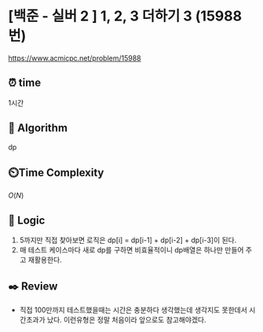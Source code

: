 # [백준 - 실버 2 ] 1, 2, 3 더하기 3 (15988번)

https://www.acmicpc.net/problem/15988

## ⏰ **time**

1시간

## :pushpin: **Algorithm**

dp

## ⏲️**Time Complexity**

$O(N)$

## :round_pushpin: **Logic**

1. 5까지만 직접 찾아보면 로직은 dp[i] = dp[i-1] + dp[i-2] + dp[i-3]이 된다.
2. 매 테스트 케이스마다 새로 dp를 구하면 비효율적이니 dp배열은 하나만 만들어 주고 재활용한다.

## :black_nib: **Review**

- 직접 100만까지 테스트했을때는 시간은 충분하다 생각했는데 생각지도 못한데서 시간초과가 났다. 이런유형은 정말 처음이라 앞으로도 참고해야겠다.
